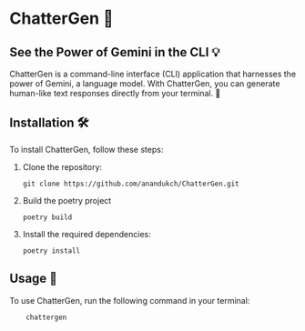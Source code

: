 # ChatterGen 🚀

## See the Power of Gemini in the CLI 💡

ChatterGen is a command-line interface (CLI) application that harnesses the power of Gemini, a language model. With ChatterGen, you can generate human-like text responses directly from your terminal. 💬

## Installation 🛠️

To install ChatterGen, follow these steps:

1. Clone the repository:
    ```shell
    git clone https://github.com/anandukch/ChatterGen.git
    ```

2. Build the poetry project
    ```shell
    poetry build
    ```

3. Install the required dependencies:
    ```shell
    poetry install
    ```

## Usage 🚀

To use ChatterGen, run the following command in your terminal:

```shell
    chattergen
```